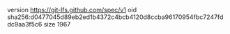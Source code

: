 version https://git-lfs.github.com/spec/v1
oid sha256:d0477045d89eb2ed1b4372c4bcb4120d8ccba96170954fbc7247fddc9aa3f5c6
size 1967
